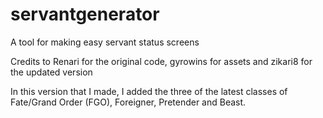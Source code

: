 # servantgenerator
A tool for making easy servant status screens

Credits to Renari for the original code, gyrowins for assets and zikari8 for the updated version

In this version that I made, I added the three of the latest classes of Fate/Grand Order (FGO), Foreigner, Pretender and Beast.
